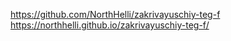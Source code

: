 https://github.com/NorthHelli/zakrivayuschiy-teg-f
https://northhelli.github.io/zakrivayuschiy-teg-f/
